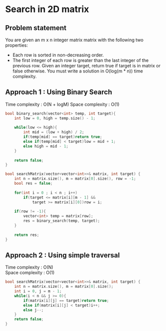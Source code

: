 # Search in 2D matrix

## Problem statement
You are given an m x n integer matrix matrix with the following two properties:
- Each row is sorted in non-decreasing order.
- The first integer of each row is greater than the last integer of the previous row.
Given an integer target, return true if target is in matrix or false otherwise.
You must write a solution in O(log(m * n)) time complexity.


## Approach 1 : Using Binary Search

Time complexity :  O(N + logM)
Space complexity : O(1)

```cpp
bool binary_search(vector<int> temp, int target){
    int low = 0, high = temp.size() - 1;
    
    while(low <= high){
        int mid = (low + high) / 2;
        if(temp[mid] == target)return true;
        else if(temp[mid] < target)low = mid + 1;
        else high = mid - 1;
    }
    
    return false;
}

bool searchMatrix(vector<vector<int>>& matrix, int target) {
    int n = matrix.size(), m = matrix[0].size(), row = -1;
    bool res = false;
    
    for(int i = 0 ; i < n ; i++)
        if(target <= matrix[i][m - 1] && 
            target >= matrix[i][0])row = i;
    
    if(row != -1){
        vector<int> temp = matrix[row];
        res = binary_search(temp, target);
    }
    
    return res;
}
```

## Approach 2 : Using simple traversal

Time complexity : O(N)  
Space complexity : O(1)

```cpp
bool searchMatrix(vector<vector<int>>& matrix, int target) {
    int n = matrix.size(), m = matrix[0].size();
    int i = 0, j = m - 1;
    while(i < n && j >= 0){
        if(matrix[i][j] == target)return true;
        else if(matrix[i][j] < target)i++;
        else j--;
    }
    return false;
}
```